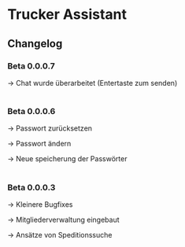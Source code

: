 # Trucker Assistant

## Changelog

### Beta 0.0.0.7
-> Chat wurde überarbeitet (Entertaste zum senden)
#
### Beta 0.0.0.6
-> Passwort zurücksetzen

-> Passwort ändern

-> Neue speicherung der Passwörter
#
### Beta 0.0.0.3
-> Kleinere Bugfixes

-> Mitgliederverwaltung eingebaut

-> Ansätze von Speditionssuche